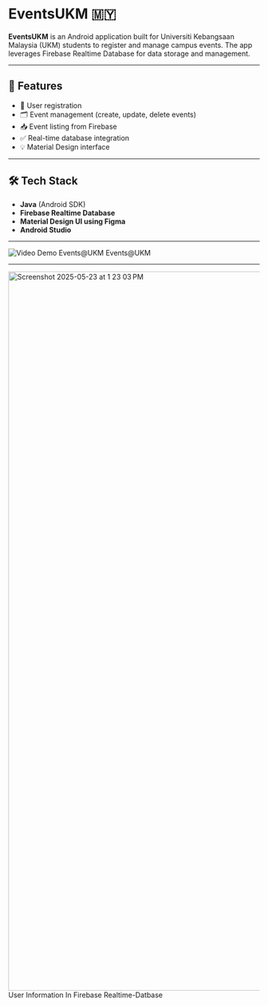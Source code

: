 # EventsUKM 🇲🇾

**EventsUKM** is an Android application built for Universiti Kebangsaan Malaysia (UKM) students to register and manage campus events. The app leverages Firebase Realtime Database for data storage and management.

---

## 🚀 Features

- 🔐 User registration
- 🗂️ Event management (create, update, delete events)  
- 📥 Event listing from Firebase
- ✅ Real-time database integration
- 💡 Material Design interface

---

## 🛠️ Tech Stack

- **Java** (Android SDK)
- **Firebase Realtime Database**
- **Material Design UI using Figma**
- **Android Studio**

---

![Video Demo Events@UKM](https://github.com/user-attachments/assets/a08aa5f0-55d2-4128-a178-801c6d682598)
Events@UKM

---

<img width="1440" alt="Screenshot 2025-05-23 at 1 23 03 PM" src="https://github.com/user-attachments/assets/83d9c33e-a84c-4da6-8781-f4b89ac23be6" />
User Information In Firebase Realtime-Datbase


